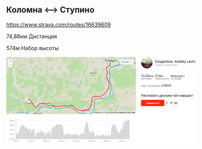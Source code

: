 ## Коломна <--> Ступино 

https://www.strava.com/routes/16639609

74,88км
Дистанция

574м
Набор высоты

![](images/kolomna-stupino-rout.png)

